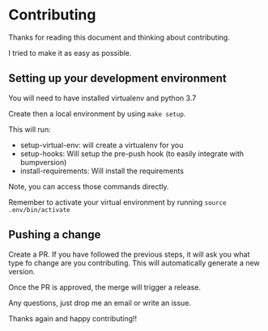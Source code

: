 # Contributing

Thanks for reading this document and thinking about contributing.

I tried to make it as easy as possible.

## Setting up your development environment

You will need to have installed virtualenv and python 3.7

Create then a local environment by using `make setup`.

This will run:

*   setup-virtual-env: will create a virtualenv for you
*   setup-hooks: Will setup the pre-push hook (to easily integrate with bumpversion)
*   install-requirements: Will install the requirements

Note, you can access those commands directly.

Remember to activate your virtual environment by running `source .env/bin/activate`

## Pushing a change

Create a PR. If you have followed the previous steps, it will ask you what type fo change are you contributing. This will automatically generate a new version.

Once the PR is approved, the merge will trigger a release.

Any questions, just drop me an email or write an issue.

Thanks again and happy contributing!!

